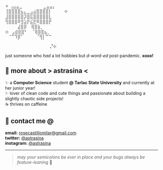 ✧
 ⢠⣤⣤⣀ ⠀⠀⠀⠀⠀⠀ ⣀⣤⣤⡄  
⢸⣿⣿⣿⣿⣦⣄⣀⣠⣴⣿⣿⣿⣿⡇⠀⠀⠀⠀⊹  
⣸⣿⣿⣿⣿⣿⡽⣿⣯⣿⣿⣿⣿⣿⣇  
⢻⣿⣿⣿⠿⣻⣵⡟⣮⣟⠿⣿⣿⣿⡟  
⠀⠀⠀⠀⣼⣿⡿ ⠀⢿⣿⣷⡀  
⊹⠀⣠⣾⣿⣿⠃ ⠀⠈⢿⣿⣿⣦⡀  
⠀⠈⠉⠹⡿⠁⠀⠀⠀⠀⠈⢻⡇⠉⠉  

⠀⠀⠀⠀⠀⠀⠀⠀⠀⠀⠀⠀⠀⠀ ₊˚⊹

just someone who *had* a lot hobbies but *d-word-ed* post-pandemic. **xoxo!**

## 🎀 more about > astrasina <

✨ a **Computer Science** student **@ Tarlac State University** and currently at her junior year!  
✨ lover of clean code and cute things and passionate about building a slightly chaotic side projects!  
☕ thrives on caffeine 

## 💌 contact me @

**email:** [rosecastillomilar@gmail.com](mailto:rosecastillomilar@gmail.com)  
**twitter:** [@astrasina](https://twitter.com/astrasina)  
**instagram:** [@astrasina](https://instagram.com/astrasina)  


---

> *may your semicolons be ever in place and your bugs always be feature-leaning* 💖
